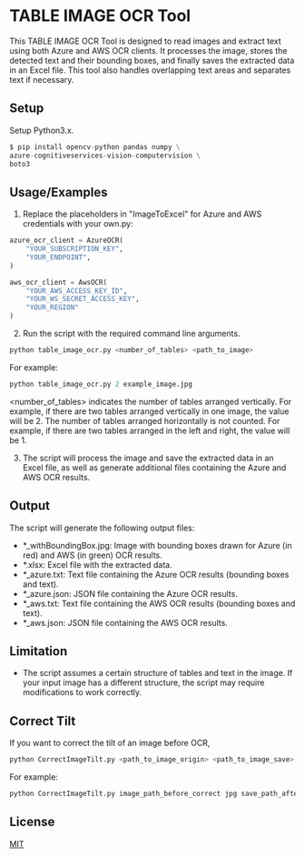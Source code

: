 
# TABLE IMAGE OCR Tool

This TABLE IMAGE OCR Tool is designed to read images and extract text using both Azure and AWS OCR clients. It processes the image, stores the detected text and their bounding boxes, and finally saves the extracted data in an Excel file. This tool also handles overlapping text areas and separates text if necessary.

## Setup
Setup Python3.x.

```Python
$ pip install opencv-python pandas numpy \
azure-cognitiveservices-vision-computervision \
boto3
```


## Usage/Examples
1. Replace the placeholders in "ImageToExcel" for Azure and AWS credentials with your own.py:
```Python
azure_ocr_client = AzureOCR(
    "YOUR_SUBSCRIPTION_KEY",
    "YOUR_ENDPOINT",
)

aws_ocr_client = AwsOCR(
    "YOUR_AWS_ACCESS_KEY_ID", 
    "YOUR_WS_SECRET_ACCESS_KEY", 
    "YOUR_REGION"
)
```

2. Run the script with the required command line arguments.

```Python
python table_image_ocr.py <number_of_tables> <path_to_image>
```
For example:
```Python
python table_image_ocr.py 2 example_image.jpg
```


<number_of_tables> indicates the number of tables arranged vertically. For example, if there are two tables arranged vertically in one image, the value will be 2. The number of tables arranged horizontally is not counted. For example, if there are two tables arranged in the left and right, the value will be 1.

3. The script will process the image and save the extracted data in an Excel file, as well as generate additional files containing the Azure and AWS OCR results.


## Output

The script will generate the following output files:

- *_withBoundingBox.jpg: Image with bounding boxes drawn for Azure (in red) and AWS (in green) OCR results.
- *.xlsx: Excel file with the extracted data.
- *_azure.txt: Text file containing the Azure OCR results (bounding boxes and text).
- *_azure.json: JSON file containing the Azure OCR results.
- *_aws.txt: Text file containing the AWS OCR results (bounding boxes and text).
- *_aws.json: JSON file containing the AWS OCR results.
## Limitation
- The script assumes a certain structure of tables and text in the image. If your input image has a different structure, the script may require modifications to work correctly.

## Correct Tilt

If you want to correct the tilt of an image before OCR,

```Python
python CorrectImageTilt.py <path_to_image_origin> <path_to_image_save> 
```

For example:
```Python
python CorrectImageTilt.py image_path_before_correct jpg save_path_after_correct
```

## License

[MIT](https://choosealicense.com/licenses/mit/)

